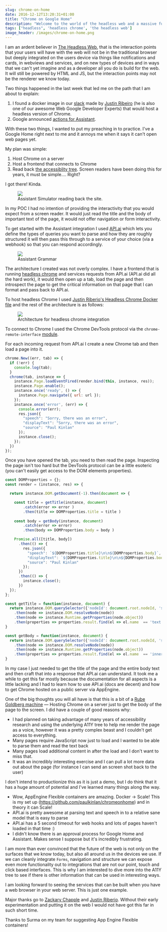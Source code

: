 ```yaml
---
slug: chrome-on-home
date: 2016-12-12T13:20:31+01:00
title: "Chrome on Google Home"
description: "Welcome to the world of the headless web and a massive fudge"
tags: ["headless", 'headless chrome', 'the headless web']
image_header: /images/chrome-on-home.png
---
```


I am an ardent believer in [The Headless Web](/the-headless-web/), that is the
interaction points that your users will have with the web will not be in the
traditional browser but deeply integrated on the users device via things like
notifications and cards, in webviews and services, and on new types of devices
and in ways that we can't yet imagine and as a developer all you do is build for
the web. It will still be powered by HTML and JS, but the interaction points may
not be the renderer we know today.

Two things happened in the last week that led me on the path that I am about
to explain:

1. I found a docker image in our
   [slack](https://chromiumdev-slack.herokuapp.com/) made by [Justin
   Ribeiro](https://twitter.com/justinribeiro) (he is also one of our awesome
   Web Google Developer Experts) that would host a headless version of Chrome.
2. Google announced [actions for Assistant](https://developers.google.com/actions/).

With these two things, I wanted to put my preaching in to practice. I've a
Google Home right next to me and it annoys me when it says it can't open web
pages yet.

My plan was simple:

1. Host Chrome on a server
2. Host a frontend that connects to Chrome
3. Read back [the accessiblity tree](https://developers.google.com/web/fundamentals/accessibility/semantics-builtin/the-accessibility-tree). 
   Screen readers have been doing this for years, it must be simple.... Right?

I got there! Kinda.

<figure>
  <img src="/images/chrome-on-home.png">
  <figcaption>Assistant Simulator reading back the site.</figcaption>
</figure>

In my POC I had no intention of providing the interactivity that you would
expect from a screen reader. It would just read the title and the body of
important text of the page, it would not offer navigation or form interactivity.

To get started with the Assistant integration I used [API.ai](https://api.ai)
which lets you define the types of queries you want to parse and how they are
roughly structured it will then pass this through to a service of your choice
(via a webhook) so that you can respond accordingly.

<figure>
  <img src="/images/assistant-grammar.png">
  <figcaption>Assistant Grammar</figcaption>
</figure>

The architecture I created was not overly complex. I have a frontend that is
running [headless chrome](https://chromium.googlesource.com/chromium/src/+/lkgr/headless/README.md) 
and services requests from API.ai (API.ai did all the hard work), it would 
then open up a tab, load the page and then introspect the page to get the
critical information on that page that I can format and pass back to API.ai.

To host headless Chrome I used [Justin Riberio's Headless Chrome Docker
file](https://hub.docker.com/r/justinribeiro/chrome-headless/) and the rest of
the architecture is as follows:

<figure>
  <img src="/images/chrome-on-home-arch.png">
  <figcaption>Architecture for headless chrome integration</figcaption>
</figure>

To connect to Chrome I used the Chrome DevTools protocol via the `chrome-remote-interface`
[module](https://github.com/cyrus-and/chrome-remote-interface).

For each incoming request from API.ai I create a new Chrome tab and then load a
page into it.

```javascript
chrome.New((err, tab) => {
  if (!err) {
    console.log(tab);
  }
  chrome(tab, instance => {
    instance.Page.loadEventFired(render.bind(this, instance, res));
    instance.Page.enable(); 
    instance.once('ready', () => {
      instance.Page.navigate({ url: url });
    });
    instance.once('error', (err) => {
      console.error(err);
      res.json({
        "speech": "Sorry, there was an error",
        "displayText": "Sorry, there was an error",
        "source": "Paul Kinlan"
      });
      instance.close();
    });
  })
});
```
Once you have opened the tab, you need to then read the page. Inspecting the 
page isn't too hard but the DevTools protocol can be a little esoteric (you
can't easily get access to the DOM elements properties).

```javascript
const DOMProperties = {};
const render = (instance, res) => {

  return instance.DOM.getDocument(-1).then(document => {

    const title = getTitle(instance, document)
        .catch(error => error )
        .then(title => DOMProperties.title = title )
        
    const body = getBody(instance, document)
        .catch(error => error)
        .then(body => DOMProperties.body = body )

    Promise.all([title, body])
      .then(() => {
        res.json({
          "speech": `${DOMProperties.title}\n\n${DOMProperties.body}`,
          "displayText": `${DOMProperties.title}\n\n${DOMProperties.body}`,
          "source": "Paul Kinlan"
        });
      })
      .then(() => {
        instance.close();
      })
  });
};

const getTitle = function(instance, document) {
  return instance.DOM.querySelector({'nodeId': document.root.nodeId, 'selector': 'title'})
    .then(node => instance.DOM.resolveNode(node))
    .then(node => instance.Runtime.getProperties(node.object))
    .then(properties => properties.result.find(el => el.name  == 'text').value.value);
}

const getBody = function(instance, document) {
  return instance.DOM.querySelector({'nodeId': document.root.nodeId, 'selector': 'body'})
    .then(node => instance.DOM.resolveNode(node))
    .then(node => instance.Runtime.getProperties(node.object))
    .then(properties => properties.result.find(el => el.name  == 'innerText').value.value);
}
```

In my case I just needed to get the title of the page and the entire body text
and then craft that into a response that API.ai can understand.  It took me a
while to get this far mostly because the documentation for all aspects is a 
little lacking and I had to learn how to use API.ai (docs are decent) and 
how to get Chrome hosted on a public server via AppEngine.

One of the big thoughts you will all have is that this is a bit of a [Rube
Goldberg machine](https://en.wikipedia.org/wiki/Rube_Goldberg_machine) &mdash;
Hosting Chrome on a server just to get the body of the page to the screen. I did
have a couple of good reasons why:

* I had planned on taking advantage of many years of accessibility research and
  using the underlying A11Y tree to help me render the page as a voice, however
  it was a pretty complex beast and I couldn't get access to everything.
* Many pages require JavaScript now just to load and I wanted to be able to 
  parse them and read the text back
* Many pages load additional content in after the load and I don't want to miss 
  that.
* It was an incredibly interesting exercise and I can pull a lot more data out
  about the page (for instance I can send an screen shot back to the user)

I don't intend to productionize this as it is just a demo, but I do think that it
has a huge amount of potential and I've learned many things along the way.

* Wow, AppEngine Flexible containers are amazing. Docker -> Scale! This is my
  set up (https://github.com/paulkinlan/chromeonhome) and in theory it can
  Scale!
* API.ai is pretty awesome at parsing text and speech in to a relative sane 
  model that is easy to parse
* API.ai has a 5 second timeout for web hooks and lots of pages haven't loaded
  in that time :)
* I didn't know there is an approval process for Google Home and Assistant. 
  Makes sense I suppose but it's incredibly frustrating.

I am more than ever convinced that the future of the web is not only on the
surfaces that we know today, but also all around us in the devices we use. If we
can cleanly integrate `Forms`, navigation and structure we can expose even more
functionality out to integrations that are not our point, touch and click based
interfaces. This is why I am interested to dive more into the A11Y tree to see
if there is other information that can be used in interesting ways.

I am looking forward to seeing the services that can be built when you have a
web browser in your web server. This is just one example.

Major thanks go to [Zackary Chapple](http://www.zackarychapple.guru/chrome/2016/08/24/chrome-headless.html)
and [Justin Riberio](https://hub.docker.com/r/justinribeiro/chrome-headless/).
Without their early experimentation and putting it on the web I would not have
got this far in such short time.

Thanks to Surma on my team for suggesting App Engine Flexible containers! 